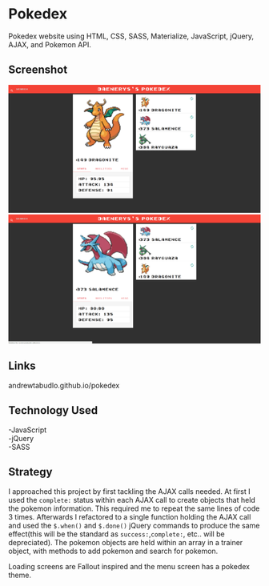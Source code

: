 # Pokedex

Pokedex website using HTML, CSS, SASS, Materialize, JavaScript, jQuery, AJAX, and Pokemon API.

## Screenshot

![alt text](screenshots/pokedex.png "Pokedex main view")
![alt text](screenshots/pokedex.gif "Pokedex example")

## Links

andrewtabudlo.github.io/pokedex

## Technology Used

-JavaScript  
-jQuery  
-SASS  

## Strategy

I approached this project by first tackling the AJAX calls needed.  At first I used the `complete:` status within each AJAX call to create objects that held the pokemon information. This required me to repeat the same lines of code 3 times.  Afterwards I refactored to a single function holding the AJAX call and used the `$.when()` and `$.done()` jQuery commands to produce the same effect(this will be the standard as `success:`,`complete:`, etc.. will be depreciated). The pokemon objects are held within an array in a trainer object, with methods to add pokemon and search for pokemon.

Loading screens are Fallout inspired and the menu screen has a pokedex theme.
